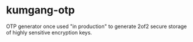 # kumgang-otp
OTP generator once used "in production" to generate 2of2 secure storage of highly sensitive encryption keys.
